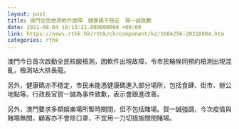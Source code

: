 ```yaml
---
layout: post
title: 澳門全民檢測軟件故障　健康碼不穩定　賀一誠致歉
date: 2021-08-04 18:13:21.000000000 +08:00
link: https://news.rthk.hk/rthk/ch/component/k2/1604256-20210804.htm
categories: rthk
---
```


澳門今日首次啟動全民核酸檢測，因軟件出現故障，令市民輪候同預約檢測出現混亂，檢測站大排長龍。

另外，健康碼亦不穩定，市民未能憑健康碼進入部分場所，包括食肆、街市、辦公地點等。行政長官賀一誠為事件致歉，表示會跟進改善。

另外，澳門要求多類娛樂場所暫時關閉，但不包括賭場。賀一誠強調，今次疫情與賭場無關，顧客亦不會除口罩，不宜用一刀切措施關閉賭場。
